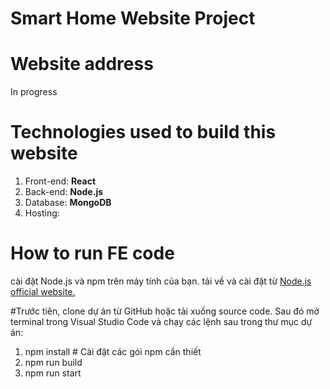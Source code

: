 # Smart Home Website Project
# Website address
In progress

# Technologies used to build this website
1. Front-end: <b>React</b>
2. Back-end: <b>Node.js</b>
3. Database: <b>MongoDB</b>
4. Hosting: 
# How to run FE code

cài đặt Node.js và npm trên máy tính của bạn. 
tải về và cài đặt từ [Node.js official website.]([url](https://nodejs.org/en))

#Trước tiên, clone dự án từ GitHub hoặc tải xuống source code. 
Sau đó mở terminal trong Visual Studio Code và chạy các lệnh sau trong thư mục dự án:

1. npm install  # Cài đặt các gói npm cần thiết
2. npm run build
3. npm run start 
